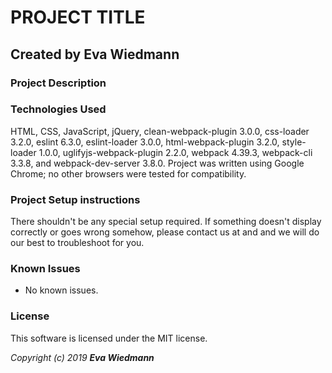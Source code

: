 # PROJECT TITLE

## Created by Eva Wiedmann

### Project Description




### Technologies Used
HTML, CSS, JavaScript, jQuery, clean-webpack-plugin 3.0.0, css-loader 3.2.0, eslint 6.3.0, eslint-loader 3.0.0, html-webpack-plugin 3.2.0, style-loader 1.0.0, uglifyjs-webpack-plugin 2.2.0, webpack 4.39.3, webpack-cli 3.3.8, and webpack-dev-server 3.8.0.
Project was written using Google Chrome; no other browsers were tested for compatibility.

### Project Setup instructions
There shouldn't be any special setup required. If something doesn't display correctly or goes wrong somehow, please contact us at <email> and <email> and we will do our best to troubleshoot for you.

### Known Issues
* No known issues.



### License
This software is licensed under the MIT license.

_Copyright (c) 2019 **Eva Wiedmann**_
